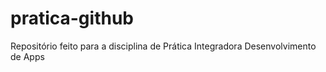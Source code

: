 # pratica-github
Repositório feito para a disciplina de Prática Integradora Desenvolvimento de Apps
